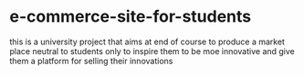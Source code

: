 # e-commerce-site-for-students
this is a university project that aims at end of course to produce a market place neutral to students only to inspire them to be moe innovative and give them a platform for selling their innovations
